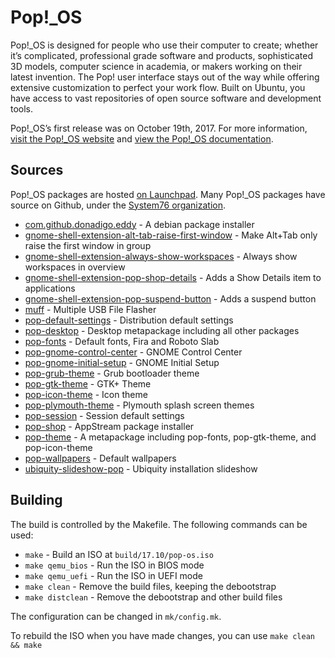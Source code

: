 # Pop!\_OS

Pop!\_OS is designed for people who use their computer to create; whether it’s complicated, professional grade software and products, sophisticated 3D models, computer science in academia, or makers working on their latest invention. The Pop! user interface stays out of the way while offering extensive customization to perfect your work flow. Built on Ubuntu, you have access to vast repositories of open source software and development tools.

Pop!\_OS’s first release was on October 19th, 2017. For more information, [visit the Pop!\_OS website](https://system76.com/pop) and [view the Pop!\_OS documentation](http://pop.system76.com/docs/).

## Sources

Pop!\_OS packages are hosted [on Launchpad](https://launchpad.net/~system76/+archive/ubuntu/pop/+packages). Many Pop!\_OS packages have source on Github, under the [System76 organization](https://github.com/system76).

- [com.github.donadigo.eddy](https://github.com/system76/eddy) - A debian package installer
- [gnome-shell-extension-alt-tab-raise-first-window](https://github.com/system76/gnome-shell-extension-alt-tab-raise-first-window) - Make Alt+Tab only raise the first window in group
- [gnome-shell-extension-always-show-workspaces](https://github.com/system76/gnome-shell-extension-always-show-workspaces) - Always show workspaces in overview
- [gnome-shell-extension-pop-shop-details](https://github.com/system76/gnome-shell-extension-pop-shop-details) - Adds a Show Details item to applications
- [gnome-shell-extension-pop-suspend-button](https://github.com/system76/gnome-shell-extension-suspend-button) - Adds a suspend button
- [muff](https://github.com/system76/muff) - Multiple USB File Flasher
- [pop-default-settings](https://github.com/system76/pop-default-settings) - Distribution default settings
- [pop-desktop](https://github.com/system76/pop-desktop) - Desktop metapackage including all other packages
- [pop-fonts](https://github.com/system76/pop-fonts) - Default fonts, Fira and Roboto Slab
- [pop-gnome-control-center](https://github.com/system76/gnome-control-center) - GNOME Control Center
- [pop-gnome-initial-setup](https://github.com/system76/gnome-initial-setup) - GNOME Initial Setup
- [pop-grub-theme](https://github.com/system76/pop-grub-theme) - Grub bootloader theme
- [pop-gtk-theme](https://github.com/system76/pop-gtk-theme) - GTK+ Theme
- [pop-icon-theme](https://github.com/system76/pop-icon-theme) - Icon theme
- [pop-plymouth-theme](https://github.com/system76/pop-plymouth-theme) - Plymouth splash screen themes
- [pop-session](https://github.com/system76/pop-session) - Session default settings
- [pop-shop](https://github.com/system76/pop-shop) - AppStream package installer
- [pop-theme](https://github.com/system76/pop-theme) - A metapackage including pop-fonts, pop-gtk-theme, and pop-icon-theme
- [pop-wallpapers](https://github.com/system76/pop-wallpapers) - Default wallpapers
- [ubiquity-slideshow-pop](https://github.com/system76/ubiquity-slideshow-pop) - Ubiquity installation slideshow

## Building

The build is controlled by the Makefile. The following commands can be used:
- `make` - Build an ISO at `build/17.10/pop-os.iso`
- `make qemu_bios` - Run the ISO in BIOS mode
- `make qemu_uefi` - Run the ISO in UEFI mode
- `make clean` - Remove the build files, keeping the debootstrap
- `make distclean` - Remove the debootstrap and other build files

The configuration can be changed in `mk/config.mk`. 

To rebuild the ISO when you have made changes, you can use `make clean && make`
